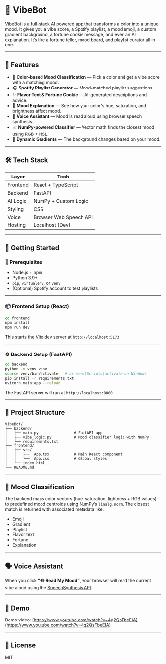 # 🎨 VibeBot

VibeBot is a full-stack AI powered app that transforms a color into a unique mood. It gives you a vibe score, a Spotify playlist, a mood emoji, a custom gradient background, a fortune cookie message, and even an AI explanation. It’s like a fortune teller, mood board, and playlist curator all in one.

---

## 🌈 Features

- 🎯 **Color-based Mood Classification** — Pick a color and get a vibe score with a matching mood.
- 🎧 **Spotify Playlist Generator** — Mood-matched playlist suggestions.
- ✨ **Flavor Text & Fortune Cookie** — AI-generated descriptions and advice.
- 🧠 **Mood Explanation** — See how your color's hue, saturation, and brightness affect mood.
- 🎤 **Voice Assistant** — Mood is read aloud using browser speech synthesis.
- 📈 **NumPy-powered Classifier** — Vector math finds the closest mood using RGB + HSL.
- 🎨 **Dynamic Gradients** — The background changes based on your mood.

---

## 🛠️ Tech Stack

| Layer      | Tech                   |
|------------|------------------------|
| Frontend   | React + TypeScript     |
| Backend    | FastAPI                |
| AI Logic   | NumPy + Custom Logic   |
| Styling    | CSS                    |
| Voice      | Browser Web Speech API |
| Hosting    | Localhost (Dev)        |

---

## 🚀 Getting Started

### 🔧 Prerequisites

- Node.js + npm
- Python 3.9+
- `pip`, `virtualenv`, or `venv`
- (Optional) Spotify account to test playlists

---

### 📦 Frontend Setup (React)

```bash
cd frontend
npm install
npm run dev
```

This starts the Vite dev server at `http://localhost:5173`

---

### ⚙️ Backend Setup (FastAPI)

```bash
cd backend
python -m venv venv
source venv/bin/activate   # or venv\Scripts\activate on Windows
pip install -r requirements.txt
uvicorn main:app --reload
```

The FastAPI server will run at `http://localhost:8000`

---

## 📂 Project Structure

```
VibeBot/
├── backend/
│   ├── main.py                # FastAPI app
│   ├── vibe_logic.py          # Mood classifier logic with NumPy
│   └── requirements.txt
├── frontend/
│   ├── src/
│   │   ├──  App.tsx           # Main React component
│   │   └──  App.css           # Global styles                
│   └── index.html
└── README.md
```

---

## 🧠 Mood Classification

The backend maps color vectors (hue, saturation, lightness + RGB values) to predefined mood centroids using NumPy’s `linalg.norm`. The closest match is returned with associated metadata like:

- Emoji
- Gradient
- Playlist
- Flavor text
- Fortune
- Explanation

---

## 🗣 Voice Assistant

When you click **"🔊 Read My Mood"**, your browser will read the current vibe aloud using the [SpeechSynthesis API](https://developer.mozilla.org/en-US/docs/Web/API/SpeechSynthesis).

---

## 👀 Demo
Demo video: [https://www.youtube.com/watch?v=4q2QsFbeEIA](https://www.youtube.com/watch?v=4q2QsFbeEIA)

---

## 📜 License

MIT

